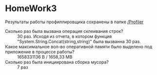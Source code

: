 # HomeWork3

Результаты работы профиллировщика сохранены в папке [/Profiler](../HomeWork3/Profiler)

<dl>
  <dt>Сколько раз была вызвана операция склеивания строк?</dt>
  <dd>30 раз. Исходя из отчета, в котором функция "System.String.Concat(string,string)" была вызванна 30 раз.</dd>
  
  <dt>Какое максимальное вол-во оперативной памяти было выделено под приложение в процессе работы?</dt>
  <dd>1658331136 B / 1658,33 MB</dd>
  
  <dt>Сколько раз была инициирована сборка мусора?</dt>
  <dd>7 раз</dd>

</dl>
